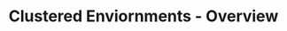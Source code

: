 ---
title: Clustered Enviornments - Overview
layout: default
parent: Installer Tutorials
grand_parent: Tutorials

has_children: false
has_toc: false
nav_order: 3
---